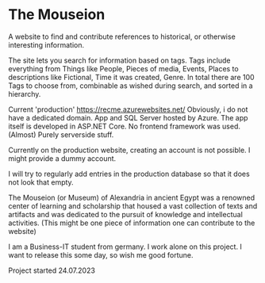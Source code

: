 # The Mouseion

A website to find and contribute references to historical, or otherwise interesting information.

The site lets you search for information based on tags. Tags include everything from Things like People, Pieces of media, Events, Places to descriptions like Fictional, Time it was created, Genre. In total there are 100 Tags to choose from, combinable as wished during search, and sorted in a hierarchy.

Current 'production' https://recme.azurewebsites.net/
Obviously, i do not have a dedicated domain. App and SQL Server hosted by Azure.
The app itself is developed in ASP.NET Core. No frontend framework was used. (Almost) Purely serverside stuff.

Currently on the production website, creating an account is not possible. I might provide a dummy account.

I will try to regularly add entries in the production database so that it does not look that empty.

The Mouseion (or Museum) of Alexandria in ancient Egypt was a renowned center of learning and scholarship that housed a vast collection of texts and artifacts and was dedicated to the pursuit of knowledge and intellectual activities.
(This might be one piece of information one can contribute to the website)

I am a Business-IT student from germany. I work alone on this project. I want to release this some day, so wish me good fortune.

Project started 24.07.2023
